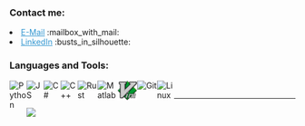 ### Contact me:
<li><a href="mailto:carlosmarctor@gmail.com" style="color:#3397d1">E-Mail</a> :mailbox_with_mail: </li> 
<li><a href="https://www.linkedin.com/in/carlos-marcos-2808" target="_blank" style="color:#3397d1" >LinkedIn</a> :busts_in_silhouette: </li>

### Languages and Tools:

<img align="left" alt="Python" width="30px" src="https://cdn.iconscout.com/icon/free/png-256/free-python-3521655-2945099.png?f=webp" />
<img align="left" alt="JS" width="30px" src="https://upload.wikimedia.org/wikipedia/commons/6/6a/JavaScript-logo.png"/>
<img align="left" alt="C#" width="30px" src="https://upload.wikimedia.org/wikipedia/commons/thumb/b/bd/Logo_C_sharp.svg/1820px-Logo_C_sharp.svg.png" />
<img align="left" alt="C++" width="30px" src="https://upload.wikimedia.org/wikipedia/commons/1/18/ISO_C%2B%2B_Logo.svg" />
<img align="left" alt="Rust" width="35px" src="https://img.icons8.com/?size=192&id=h3j2l8UuNAEt&format=png" />
<img align="left" alt="Matlab" width="35px" src="https://upload.wikimedia.org/wikipedia/commons/thumb/2/21/Matlab_Logo.png/667px-Matlab_Logo.png" />
<img align="left" alt="vim" width="35px" src="https://raw.githubusercontent.com/github/explore/80688e429a7d4ef2fca1e82350fe8e3517d3494d/topics/vim/vim.png" />
<img align="left" alt="Git" width="35px" src="https://git-scm.com/images/logos/downloads/Git-Icon-1788C.png" />
<img align="left" alt="Linux" width="30px" src="https://upload.wikimedia.org/wikipedia/commons/thumb/3/35/Tux.svg/1200px-Tux.svg.png" />
<br />

---


<!-- <div id="second"><img align="center" width="420px" src="https://github-readme-stats.vercel.app/api?username=Zurisen&show_icons=true&theme=tokyonight&count_private=true" /></div> -->
<div id="second"><img align="center" width="420px" src="https://github-readme-stats.vercel.app/api/top-langs/?username=Zurisen&hide=jupyter+notebook,html&langs_count=6&layout=compact&theme=tokyonight" /></div>
